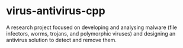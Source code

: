 # virus-antivirus-cpp
A research project focused on developing and analysing malware (file infectors, worms, trojans, and polymorphic viruses) and designing an antivirus solution to detect and remove them.

